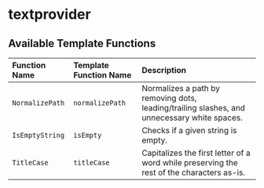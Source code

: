 # textprovider

## Available Template Functions

| Function Name   | Template Function Name | Description                                                                                 |
| :-------------- | :--------------------- | :------------------------------------------------------------------------------------------ |
| `NormalizePath` | `normalizePath`        | Normalizes a path by removing dots, leading/trailing slashes, and unnecessary white spaces. |
| `IsEmptyString` | `isEmpty`              | Checks if a given string is empty.                                                          |
| `TitleCase`     | `titleCase`            | Capitalizes the first letter of a word while preserving the rest of the characters as-is.   |
